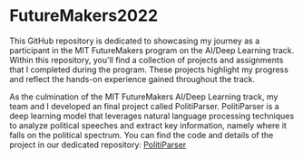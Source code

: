 # FutureMakers2022
This GitHub repository is dedicated to showcasing my journey as a participant in the MIT FutureMakers program on the AI/Deep Learning track. Within this repository, you'll find a collection of projects and assignments that I completed during the program. These projects highlight my progress and reflect the hands-on experience gained throughout the track.

As the culmination of the MIT FutureMakers AI/Deep Learning track, my team and I developed an final project called PolitiParser. PolitiParser is a deep learning model that leverages natural language processing techniques to analyze political speeches and extract key information, namely where it falls on the political spectrum. You can find the code and details of the project in our dedicated repository: [PolitiParser](https://github.com/FutureMakers2022Team13/PolitiParser)
